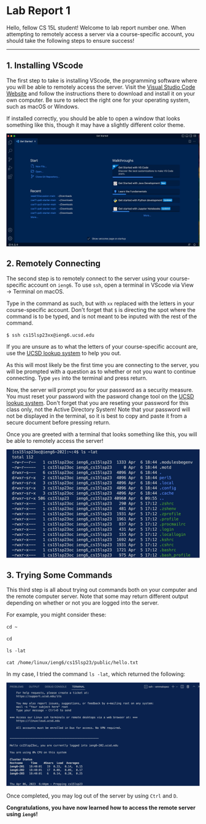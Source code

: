 # Lab Report 1
Hello, fellow CS 15L student! Welcome to lab report number one. When attempting to remotely access a server via a course-specific account, 
you should take the following steps to ensure success!

---

## 1. Installing VScode

The first step to take is installing VScode, the programming software where you will be able to remotely access the server. 
Visit the [Visual Studio Code Website](https://code.visualstudio.com) and follow the instructions there to download and install it on your own
computer. Be sure to select the right one for your operating system, such as macOS or Windows.

If installed correctly, you should be able to open a window that looks something like this, though it may have a slightly different color theme.

![Image](step1.jpg)


## 2. Remotely Connecting

The second step is to remotely connect to the server using your course-specific account on `ieng6`. 
To use `ssh`, open a terminal in VScode via View → Terminal on macOS.

Type in the command as such, but with `xx` replaced with the letters in your course-specific account. Don't forget that `$` is directing the spot where
the command is to be typed, and is not meant to be inputed with the rest of the command.

`$ ssh cs15lsp23xx@ieng6.ucsd.edu`

If you are unsure as to what the letters of your course-specific account are, use the [UCSD lookup system](https://sdacs.ucsd.edu/~icc/index.php)
to help you out.

As this will most likely be the first time you are connecting to the server, you will be prompted with a question as to whether or not you want to 
continue connecting. Type `yes` into the terminal and press return.

Now, the server will prompt you for your password as a security measure. You must reset your password with the pasword change tool on the 
[UCSD lookup system](https://sdacs.ucsd.edu/~icc/index.php). Don't forget that you are reseting your password for this class only, not the 
Active Directory System! Note that your password will not be displayed in the terminal, so it is best to copy and paste it from a secure document before 
pressing return.

Once you are greeted with a terminal that looks something like this, you will be able to remotely access the server!

![Image](step2.jpg)


## 3. Trying Some Commands

This third step is all about trying out commands both on your computer and the remote computer server. Note that some may return different output
depending on whether or not you are logged into the server.

For example, you might consider these:

`cd ~`

`cd`

`ls -lat`

`cat /home/linux/ieng6/cs15lsp23/public/hello.txt`

In my case, I tried the command `ls -lat`, which returned the following:

![Image](step3.jpg)

Once completed, you may log out of the server by using `Ctrl` and `D`.

**Congratulations, you have now learned how to access the remote server using `ieng6`!**
